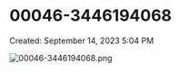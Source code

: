 # 00046-3446194068

Created: September 14, 2023 5:04 PM

![00046-3446194068.png](00046-3446194068%20c0bf0f078a8845e6bfafeba9c0944e4e/00046-3446194068.png)